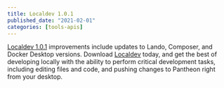 ```yaml
---
title: Localdev 1.0.1
published_date: "2021-02-01"
categories: [tools-apis]
---
```

[Localdev 1.0.1](/guides/local-development) improvements include updates to Lando, Composer, and Docker Desktop versions. Download [Localdev](/guides/local-development) today, and get the best of developing locally with the ability to perform critical development tasks, including editing files and code, and pushing changes to Pantheon right from your desktop.
